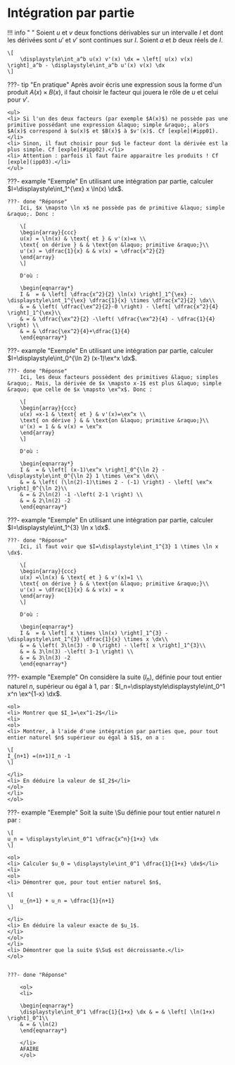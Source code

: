# Intégration par partie

!!! info " "
    Soient $u$ et $v$ deux fonctions dérivables sur un intervalle $I$ et dont les dérivées sont $u'$ et $v'$ sont continues sur $I$. Soient $a$ et $b$ deux réels de $I$.

    \[ 
        \displaystyle\int_a^b u(x) v'(x) \dx = \left[ u(x) v(x) \right]_a^b - \displaystyle\int_a^b u'(x) v(x) \dx
    \]
 

???- tip "En pratique"
    Après avoir écris une expression sous la forme d'un produit $A(x) \times B(x)$, il faut choisir le facteur qui jouera le rôle de $u$ et celui pour $v'$.

    <ul>
    <li> Si l'un des deux facteurs (par exemple $A(x)$) ne possède pas une primitive possédant une expression &laquo; simple &raquo;, alors $A(x)$ correspond à $u(x)$ et $B(x)$ à $v'(x)$. Cf [exple](#ipp01).</li>
    <li> Sinon, il faut choisir pour $u$ le facteur dont la dérivée est la plus simple. Cf [exple](#ipp02).</li>
    <li> Attention : parfois il faut faire apparaitre les produits ! Cf [exple](ipp03).</li>
    </ul>
 

???- example "Exemple"
    <span id="ipp01">En utilisant une intégration par partie</span>, calculer $I=\displaystyle\int_1^{\ex} x \ln(x) \dx$.
    
    ???- done "Réponse"
        Ici, $x \mapsto \ln x$ ne possède pas de primitive &laquo; simple &raquo;. Donc :
    
        \[ 
        \begin{array}{ccc}
        u(x) = \ln(x) & \text{ et } & v'(x)=x \\
        \text{ on dérive } & & \text{on &laquo; primitive &raquo;}\\
        u'(x) = \dfrac{1}{x} & & v(x) = \dfrac{x^2}{2}
        \end{array}
        \]

        D'où :
        
        \begin{eqnarray*}
        I &  = & \left[ \dfrac{x^2}{2} \ln(x) \right]_1^{\ex} - \displaystyle\int_1^{\ex} \dfrac{1}{x} \times \dfrac{x^2}{2} \dx\\
        & = & \left( \dfrac{\ex^2}{2}-0 \right) - \left[ \dfrac{x^2}{4} \right]_1^{\ex}\\
        & = & \dfrac{\ex^2}{2} -\left( \dfrac{\ex^2}{4} - \dfrac{1}{4} \right) \\
        & = & \dfrac{\ex^2}{4}+\dfrac{1}{4}
        \end{eqnarray*}
 
 

???- example "Exemple"
    <span id="ipp02">En utilisant une intégration par partie</span>, calculer $I=\displaystyle\int_0^{\ln 2} (x-1)\ex^x \dx$.

    ???- done "Réponse"
        Ici, les deux facteurs possèdent des primitives &laquo; simples &raquo;. Mais, la dérivée de $x \mapsto x-1$ est plus &laquo; simple &raquo; que celle de $x \mapsto \ex^x$. Donc : 

        \[ 
        \begin{array}{ccc}
        u(x) =x-1 & \text{ et } & v'(x)=\ex^x \\
        \text{ on dérive } & & \text{on &laquo; primitive &raquo;}\\
        u'(x) = 1 & & v(x) = \ex^x
        \end{array}
        \]

        D'où :

        \begin{eqnarray*}
        I &  = & \left[ (x-1)\ex^x \right]_0^{\ln 2} - \displaystyle\int_0^{\ln 2} 1 \times \ex^x \dx\\
        & = & \left( (\ln(2)-1)\times 2 - (-1) \right) - \left[ \ex^x \right]_0^{\ln 2}\\
        & = & 2\ln(2) -1 -\left( 2-1 \right) \\
        & = & 2\ln(2) -2
        \end{eqnarray*}
 
 

???- example "Exemple"
    <span id="ipp03">En utilisant une intégration par partie</span>, calculer $I=\displaystyle\int_1^{3} \ln x \dx$.

    ???- done "Réponse"
        Ici, il faut voir que $I=\displaystyle\int_1^{3} 1 \times \ln x \dx$.

        \[ 
        \begin{array}{ccc}
        u(x) =\ln(x) & \text{ et } & v'(x)=1 \\
        \text{ on dérive } & & \text{on &laquo; primitive &raquo;}\\
        u'(x) = \dfrac{1}{x} & & v(x) = x
        \end{array}
        \]

        D'où :

        \begin{eqnarray*}
        I &  = & \left[ x \times \ln(x) \right]_1^{3} - \displaystyle\int_1^{3} \dfrac{1}{x} \times x \dx\\
        & = & \left( 3\ln(3) - 0 \right) - \left[ x \right]_1^{3}\\
        & = & 3\ln(3) -\left( 3-1 \right) \\
        & = & 3\ln(3) -2
        \end{eqnarray*}
 
 

???- example "Exemple"
    On considère la suite $(I_n)$, définie pour tout entier naturel $n$, supérieur  ou égal à $1$, par : $I_n=\displaystyle\displaystyle\int_0^1 x^n \ex^{1-x} \dx$.
    
    <ol>
    <li> Montrer que $I_1=\ex^1-2$</li>
    <li> 
    <ol>
    <li> Montrer, à l'aide d'une intégration par parties que, pour tout entier naturel $n$ supérieur ou égal à $1$, on a :

    \[ 
    I_{n+1} =(n+1)I_n -1
    \]

    </li>
    <li> En déduire la valeur de $I_2$</li>
    </ol>
    </li>
    </ol>
 


???- example "Exemple"
    Soit la suite \Su définie pour tout entier naturel $n$ par :
    
    \[
    u_n = \displaystyle\int_0^1 \dfrac{x^n}{1+x} \dx 
    \]

    <ol>
    <li> Calculer $u_0 = \displaystyle\int_0^1 \dfrac{1}{1+x} \dx$</li>
    <li> 
    <ol>
    <li> Démontrer que, pour tout entier naturel $n$, 
    
    \[
        u_{n+1} + u_n = \dfrac{1}{n+1}
    \]

    </li>
    <li> En déduire la valeur exacte de $u_1$.
    </li>
    </ol>
    </li>
    <li> Démontrer que la suite $\Su$ est décroissante.</li>
    </ol>


    ???- done "Réponse"
        
        <ol>
        <li>
        
        \begin{eqnarray*}
        \displaystyle\int_0^1 \dfrac{1}{1+x} \dx & = & \left[ \ln(1+x) \right]_0^1\\
        & = & \ln(2)
        \end{eqnarray*}

        </li>
        AFAIRE
        </ol>